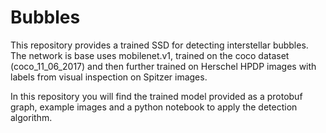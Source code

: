 # Bubbles

This repository provides a trained SSD for detecting interstellar bubbles. The network is base uses mobilenet.v1, trained on the coco dataset (coco_11_06_2017) and then further trained on Herschel HPDP images with labels from visual inspection on Spitzer images.  

In this repository you will find the trained model provided as a protobuf graph, example images and a python notebook to apply the detection algorithm. 
